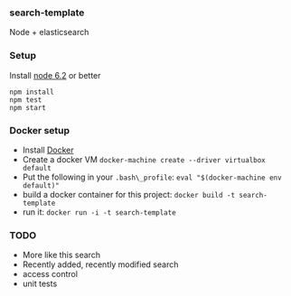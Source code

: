 ### search-template

Node + elasticsearch

### Setup

Install [node 6.2](https://nodejs.org/en/download/current/') or better

```
npm install
npm test
npm start
```

### Docker setup

* Install [Docker](https://www.docker.com/products/docker-toolbox)
* Create a docker VM `docker-machine create --driver virtualbox default`
* Put the following in your `.bash\_profile`: `eval "$(docker-machine env default)"`
* build a docker container for this project: `docker build -t search-template`
* run it: `docker run -i -t search-template`

### TODO

* More like this search
* Recently added, recently modified search
* access control 
* unit tests
